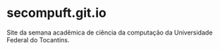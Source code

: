 # secompuft.git.io
Site da semana acadêmica de ciência da computação da Universidade Federal do Tocantins.
